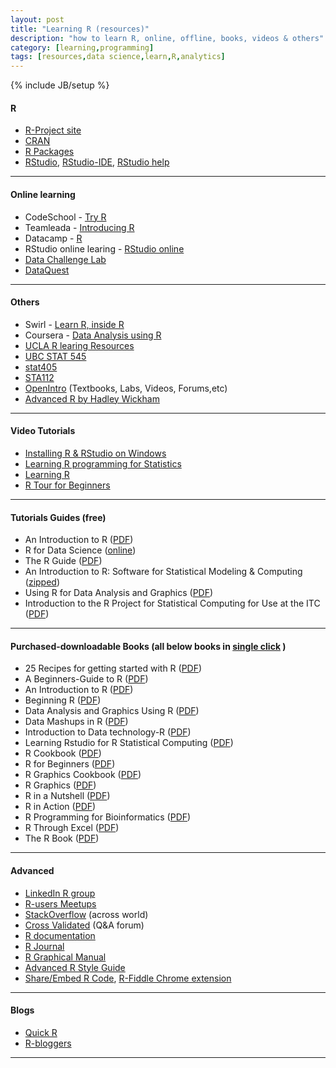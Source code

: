 ```yaml
---
layout: post
title: "Learning R (resources)"
description: "how to learn R, online, offline, books, videos & others"
category: [learning,programming]
tags: [resources,data science,learn,R,analytics]
---
```

{% include JB/setup %}


#### R
* [R-Project site](http://www.r-project.org/ "R-Project site")
* [CRAN](http://cran.us.r-project.org/ "Comprehensive R Archive Network")
* [R Packages](http://cran.r-project.org/web/packages/ "R package repository")
* [RStudio](http://www.rstudio.com/ "RStudio side"), [RStudio-IDE](http://www.rstudio.com/products/rstudio/ "RStudio IDE"), [RStudio help](https://support.rstudio.com/hc/en-us/categories/200035113-Documentation)

----------------------------

#### Online learning
* CodeSchool - [Try R](http://tryr.codeschool.com/)
* Teamleada - [Introducing R](https://www.teamleada.com/tutorials/introduction-to-statistical-programming-in-r "Introducing R")
* Datacamp - [R](https://www.datacamp.com/#/ "R-online coding")
* RStudio online learing - [RStudio online](http://www.rstudio.com/resources/training/online-learning/)
* [Data Challenge Lab](https://dcl-2017-04.github.io/curriculum/)
* [DataQuest](https://www.dataquest.io/)

----------------------------

#### Others
* Swirl - [Learn R, inside R](http://swirlstats.com/ "Swirl Stats")
* Coursera - [Data Analysis using R](https://www.coursera.org/course/compdata "Data Science Course")
* [UCLA R learing Resources](http://www.ats.ucla.edu/stat/r/ "Institute for Digital Research and Education, UCLA")
* [UBC STAT 545](http://stat545.com/index.html "Data wrangling, exploration, and analysis with R")
* [stat405](http://stat405.had.co.nz/ "Introduction to Data Analysis")
* [STA112](http://www2.stat.duke.edu/courses/Fall17/sta112.01/)
* [OpenIntro](https://www.openintro.org "OpenIntro HomePage") (Textbooks, Labs, Videos, Forums,etc)
* [Advanced R by Hadley Wickham](http://adv-r.had.co.nz/)

----------------------------

#### Video Tutorials
* [Installing R & RStudio on Windows](https://www.youtube.com/watch?v=MFfRQuQKGYg "Installing R & RStudio on Windows - 15 min")
* [Learning R programming for Statistics](https://www.youtube.com/watch?v=1jl9OKnjQHs&list=PL98A94C9CB45A5580 "Ed Boone Channel")
* [Learning R](https://www.youtube.com/watch?v=WJDrYUqNrHg&list=PL6FB1B1E94F292136 "GordonAnthonyDavis")
* [R Tour for Beginners](https://www.youtube.com/watch?v=Tbbvw_LDks4&list=PL0cNPtWZWKMRmB6D9QhUyR-gOHoD3qRxt "Revolutionary Analytics-Laura Suttle")

----------------------------

#### Tutorials Guides (free)
* An Introduction to R ([PDF](http://cran.r-project.org/doc/manuals/R-intro.pdf "An Introduction to R - W. N. Venables, D. M. Smith
and the R Core Team"))
* R for Data Science ([online](http://r4ds.had.co.nz/))
* The R Guide ([PDF](http://cran.r-project.org/doc/contrib/Owen-TheRGuide.pdf "The R Guide "))
* An Introduction to R: Software for Statistical Modeling & Computing ([zipped](http://cran.r-project.org/doc/contrib/Kuhnert+Venables-R_Course_Notes.zip "zipped tutorials"))
* Using R for Data Analysis and Graphics ([PDF](http://cran.r-project.org/doc/contrib/usingR.pdf "Using R for Data Analysis and Graphics "))
* Introduction to the R Project for Statistical Computing for Use at the ITC ([PDF](http://cran.r-project.org/doc/contrib/Rossiter-RIntro-ITC.pdf "Introduction to the R Project for Statistical Computing for Use at the ITC "))

----------------------------

#### Purchased-downloadable Books (all below books in [single click](http://www.mediafire.com/?ny9w7sry2el2l "Purchase-Free R books") )

* 25 Recipes for getting started with R ([PDF](http://www.mediafire.com/view/rxvj6m9o9u9aceg/25_Recipes_for_getting_started_with_R.pdf))
* A Beginners-Guide to R ([PDF](http://www.mediafire.com/view/uc3tcqe92w1vbw2/A_Beginners-Guide_to_R.pdf))
* An Introduction to R ([PDF](http://www.mediafire.com/view/atszewcdzggtrxs/An_Introduction_to_R.pdf "Longhow Lam"))
* Beginning R ([PDF](http://www.mediafire.com/view/v97693whjk3hrjc/Beginning_R.pdf))
* Data Analysis and Graphics Using R ([PDF](http://www.mediafire.com/view/5x4zmenofftemw2/Data_Analysis_and_Graphics_Using_R.pdf))
* Data Mashups in R ([PDF](http://www.mediafire.com/view/l5801l1btqbu9nl/Data_Mashups_in_R.pdf))
* Introduction to Data technology-R ([PDF](http://www.mediafire.com/view/c8ixhkvj6ya25x6/Introduction_to_Data_technology-R.pdf))
* Learning Rstudio for R Statistical Computing ([PDF](http://www.mediafire.com/view/a9ytdzefu9vnk43/Learning_Rstudio_for_R_Statistical_Computing.pdf))
* R Cookbook ([PDF](http://www.mediafire.com/view/hzwi5xmqo1xqh15/R_Cookbook.pdf))
* R for Beginners ([PDF](http://www.mediafire.com/view/k4nij469w6jf6b1/R_for_Beginners.pdf))
* R Graphics Cookbook ([PDF](http://www.mediafire.com/view/1kjs61jw2s2zt41/R_Graphics_Cookbook.pdf))
* R Graphics ([PDF](http://www.mediafire.com/view/dx8pc11hqrlu7jn/R_Graphics.pdf))
* R in a Nutshell ([PDF](http://www.mediafire.com/view/m9wvs608lhvhyic/R_in_a_Nutshell.pdf))
* R in Action ([PDF](http://www.mediafire.com/view/3m4q651zbf1wq1q/R_in_Action.pdf))
* R Programming for Bioinformatics ([PDF](http://www.mediafire.com/view/7135zi8topml6t2/R_Programming_for_Bioinformatics.pdf))
* R Through Excel ([PDF](http://www.mediafire.com/view/sbg7b5a9xc97bta/R_Through_Excel.pdf))
* The R Book ([PDF](http://www.mediafire.com/view/qbkparecj3bevsb/The_R_Book.pdf))

----------------------------

#### Advanced

* [LinkedIn R group](https://www.linkedin.com/grp/home?gid=77616 "R Group")
* [R-users Meetups](http://r-users-group.meetup.com/ "R user groups")
* [StackOverflow](http://stackoverflow.com/questions/tagged/r "Ask Questions") (across world)
* [Cross Validated](http://stats.stackexchange.com/ "Ask statistics Questions") (Q&A forum)
* [R documentation](http://www.rdocumentation.org/ "R documentation for packages")
* [R Journal](http://journal.r-project.org/ "R Journal")
* [R Graphical Manual](http://rgm3.lab.nig.ac.jp/RGM/top "R Graphical Manual")
* [Advanced R Style Guide](http://adv-r.had.co.nz/Style.html "R-Style Guide")
* [Share/Embed R Code](http://www.r-fiddle.org/#/), [R-Fiddle Chrome extension](https://chrome.google.com/webstore/detail/r-fiddle/mbpmpbhpfcnemgcplhimlolikbljnmig)

----------------------------

#### Blogs
* [Quick R](http://www.statmethods.net/ "Quick R")
* [R-bloggers](http://www.r-bloggers.com/ "R-Bloggers")

----------------------------
